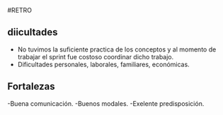 #RETRO
## diicultades
- No tuvimos la suficiente practica de los conceptos y al momento de trabajar el sprint fue costoso coordinar dicho trabajo.
- Dificultades personales, laborales, familiares, económicas.

## Fortalezas
-Buena comunicación.
-Buenos modales.
-Exelente predisposición.
